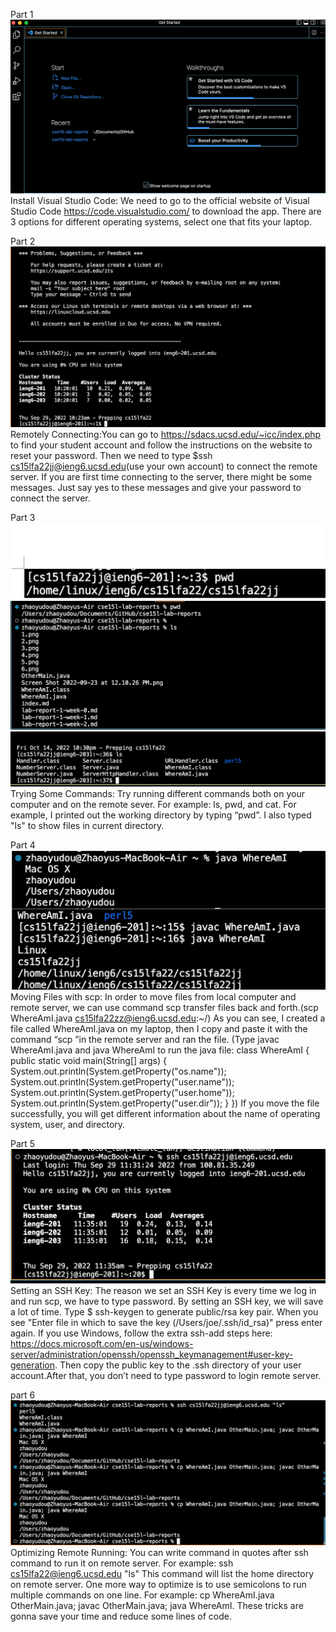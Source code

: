 Part 1
![Image](1.png)
Install Visual Studio Code: We need to go to the official website of Visual Studio Code https://code.visualstudio.com/ to download the app. There are 3 options for different operating systems, select one that fits your laptop.


Part 2
![Image](2.png)
Remotely Connecting:You can go to https://sdacs.ucsd.edu/~icc/index.php to find your student account and follow the instructions on the website to reset your password. Then we need to type $ssh cs15lfa22jj@ieng6.ucsd.edu(use your own account) to connect the remote server. If you are first time connecting to the server, there might be some messages. Just say yes to these messages and give your password to connect the server.


Part 3
![Image](new%203.png)
![Image](7.png)
![Image](8.png)
 Trying Some Commands: Try running different commands both on your computer and on the remote sever. For example: ls, pwd, and cat. For example, I printed out the working directory by typing “pwd”. I also typed "ls" to show files in current directory.


Part 4
![Image](4.png)
 Moving Files with scp:  In order to move files from local computer and remote server, we can use command scp transfer files back and forth.(scp WhereAmI.java cs15lfa22zz@ieng6.ucsd.edu:~/) As you can see, I created a file called WhereAmI.java on my laptop, then I copy and paste it with the command “scp ”in the remote server and ran the file. (Type javac WhereAmI.java and java WhereAmI to run the java file:
class WhereAmI {
  public static void main(String[] args) {
    System.out.println(System.getProperty("os.name"));
    System.out.println(System.getProperty("user.name"));
    System.out.println(System.getProperty("user.home"));
    System.out.println(System.getProperty("user.dir"));
  }
}) If you move the file successfully, you will get different information about the name of operating system, user, and directory.

Part 5
![Image](5.png)
 Setting an SSH Key: The reason we set an SSH Key is every time we log in and run scp, we have to type password. By setting an SSH key, we will save a lot of time. Type $ ssh-keygen to generate public/rsa key pair. When you see "Enter file in which to save the key (/Users/joe/.ssh/id_rsa)" press enter again. If you use Windows, follow the extra ssh-add steps here: https://docs.microsoft.com/en-us/windows-server/administration/openssh/openssh_keymanagement#user-key-generation. Then copy the public key to the .ssh directory of your user account.After that, you don’t need to type password to login remote server.

part 6
![Image](6.png)
 Optimizing Remote Running: You can write command in quotes after ssh command to run it on remote server. For example:  ssh cs15lfa22@ieng6.ucsd.edu "ls" This command will list the home directory on remote server. One more way to optimize is to use semicolons to run multiple commands on one line. For example:  cp WhereAmI.java OtherMain.java; javac OtherMain.java; java WhereAmI. These tricks are gonna save your time and reduce some lines of code.

